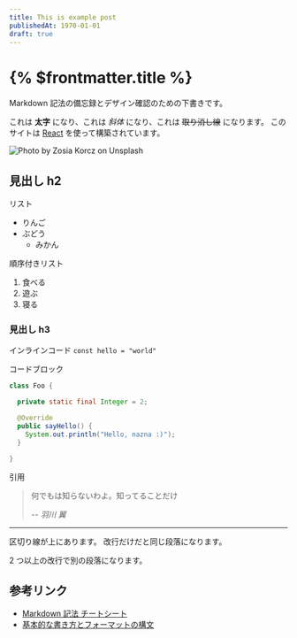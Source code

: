 ```yaml
---
title: This is example post
publishedAt: 1970-01-01
draft: true
---
```


# {% $frontmatter.title %}

Markdown 記法の備忘録とデザイン確認のための下書きです。

これは **太字** になり、これは _斜体_ になり、これは ~~取り消し線~~ になります。
このサイトは [React](https://reactjs.org/) を使って構築されています。

![Photo by Zosia Korcz on Unsplash](https://source.unsplash.com/OOEs8IWziSg/1280x720 'Photo by Zosia Korcz on Unsplash')

## 見出し h2

リスト

- りんご
- ぶどう
  - みかん

順序付きリスト

1. 食べる
2. 遊ぶ
3. 寝る

### 見出し h3

インラインコード `const hello = "world"`

コードブロック

```java
class Foo {

  private static final Integer = 2;

  @Override
  public sayHello() {
    System.out.println("Hello, nazna :)");
  }

}
```

引用

> 何でもは知らないわよ。知ってることだけ
>
> -- <cite>羽川 翼</cite>

---

区切り線が上にあります。
改行だけだと同じ段落になります。

2 つ以上の改行で別の段落になります。

## 参考リンク

- [Markdown 記法 チートシート](https://gist.github.com/mignonstyle/083c9e1651d7734f84c99b8cf49d57fa)
- [基本的な書き方とフォーマットの構文](https://docs.github.com/ja/get-started/writing-on-github/getting-started-with-writing-and-formatting-on-github/basic-writing-and-formatting-syntax)
